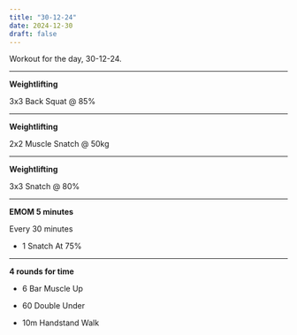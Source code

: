 ```yaml
---
title: "30-12-24"
date: 2024-12-30
draft: false
---
```


Workout for the day, 30-12-24.

---

**Weightlifting**

3x3 Back Squat @ 85%

---

**Weightlifting**

2x2 Muscle Snatch @ 50kg

---

**Weightlifting**

3x3 Snatch @ 80%

---

**EMOM 5 minutes**

Every 30 minutes

- 1 Snatch At 75%

---

**4 rounds for time**

- 6 Bar Muscle Up

- 60 Double Under

- 10m Handstand Walk

